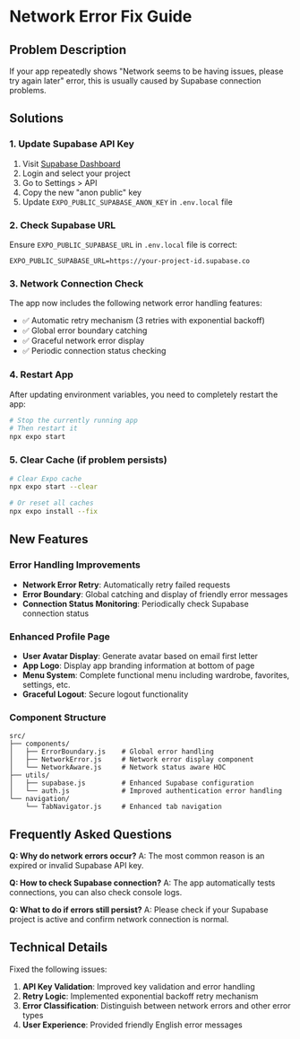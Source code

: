 # Network Error Fix Guide

## Problem Description
If your app repeatedly shows "Network seems to be having issues, please try again later" error, this is usually caused by Supabase connection problems.

## Solutions

### 1. Update Supabase API Key

1. Visit [Supabase Dashboard](https://app.supabase.com)
2. Login and select your project
3. Go to Settings > API
4. Copy the new "anon public" key
5. Update `EXPO_PUBLIC_SUPABASE_ANON_KEY` in `.env.local` file

### 2. Check Supabase URL

Ensure `EXPO_PUBLIC_SUPABASE_URL` in `.env.local` file is correct:

```
EXPO_PUBLIC_SUPABASE_URL=https://your-project-id.supabase.co
```

### 3. Network Connection Check

The app now includes the following network error handling features:

- ✅ Automatic retry mechanism (3 retries with exponential backoff)
- ✅ Global error boundary catching
- ✅ Graceful network error display
- ✅ Periodic connection status checking

### 4. Restart App

After updating environment variables, you need to completely restart the app:

```bash
# Stop the currently running app
# Then restart it
npx expo start
```

### 5. Clear Cache (if problem persists)

```bash
# Clear Expo cache
npx expo start --clear

# Or reset all caches
npx expo install --fix
```

## New Features

### Error Handling Improvements
- **Network Error Retry**: Automatically retry failed requests
- **Error Boundary**: Global catching and display of friendly error messages
- **Connection Status Monitoring**: Periodically check Supabase connection status

### Enhanced Profile Page
- **User Avatar Display**: Generate avatar based on email first letter
- **App Logo**: Display app branding information at bottom of page
- **Menu System**: Complete functional menu including wardrobe, favorites, settings, etc.
- **Graceful Logout**: Secure logout functionality

### Component Structure
```
src/
├── components/
│   ├── ErrorBoundary.js    # Global error handling
│   ├── NetworkError.js     # Network error display component
│   └── NetworkAware.js     # Network status aware HOC
├── utils/
│   ├── supabase.js         # Enhanced Supabase configuration
│   └── auth.js             # Improved authentication error handling
└── navigation/
    └── TabNavigator.js     # Enhanced tab navigation
```

## Frequently Asked Questions

**Q: Why do network errors occur?**
A: The most common reason is an expired or invalid Supabase API key.

**Q: How to check Supabase connection?**
A: The app automatically tests connections, you can also check console logs.

**Q: What to do if errors still persist?**
A: Please check if your Supabase project is active and confirm network connection is normal.

## Technical Details

Fixed the following issues:
1. **API Key Validation**: Improved key validation and error handling
2. **Retry Logic**: Implemented exponential backoff retry mechanism
3. **Error Classification**: Distinguish between network errors and other error types
4. **User Experience**: Provided friendly English error messages